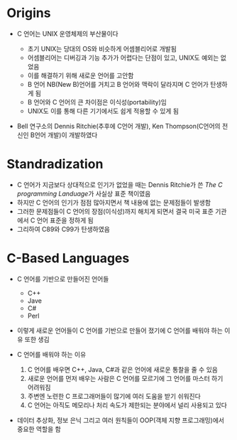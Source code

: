 # Origins

- C 언어는 UNIX 운영체제의 부산물이다 
    - 초기 UNIX는 당대의 OS와 비슷하게 어셈블리어로 개발됨 
    - 어셈블리어는 디버깅과 기능 추가가 어렵다는 단점이 있고, UNIX도 예외는 없었음 
    - 이를 해결하기 위해 새로운 언어를 고안함 
    - B 언어 NB(New B)언어를 거치고 B 언어와 맥락이 달라지며 C 언어가 탄생하게 됨 
    - B 언어와 C 언어의 큰 차이점은 이식성(portability)임 
    - UNIX도 이를 통해 다른 기기에서도 쉽게 적용할 수 있게 됨 


- Bell 연구소의 Dennis Ritchie(추후에 C언어 개발), Ken Thompson(C언어의 전신인 B언어 개발)이 개발하였다 

# Standradization

- C 언어가 지금보다 상대적으로 인기가 없었을 때는 Dennis Ritchie가 쓴 *The C programming Landuage*가 사실상 표준 책이였음 
- 하지만 C 언어의 인기가 점점 많아지면서 책 내용에 없는 문제점들이 발생함 
- 그러한 문제점들이 C 언어의 장점(이식성)까지 해치게 되면서 결국 미국 표준 기관에서 C 언어 표준을 정하게 됨 
- 그리하여 C89와 C99가 탄생하였음 

# C-Based Languages

- C 언어를 기반으로 만들어진 언어들 
    - C++
    - Jave
    - C#
    - Perl


- 이렇게 새로운 언어들이 C 언어를 기반으로 만들어 졌기에 C 언어를 배워야 하는 이유 또한 생김 


- C 언어를 배워야 하는 이유 

    1. C 언어를 배우면 C++, Java, C#과 같은 언어에 새로운 통찰을 줄 수 있음 
    2. 새로운 언어를 먼저 배우는 사람은 C 언어를 모르기에 그 언어를 마스터 하기 어려워짐 
    3. 주변엔 노련한 C 프로그래머들이 많기에 여러 도움을 받기 쉬워진다 
    4. C 언어는 아직도 메모리나 처리 속도가 제한되는 분야에서 널리 사용되고 있다 


- 데이터 추상화, 정보 은닉 그리고 여러 원칙들이 OOP(객체 지향 프로그래밍)에서 중요한 역할을 함 
